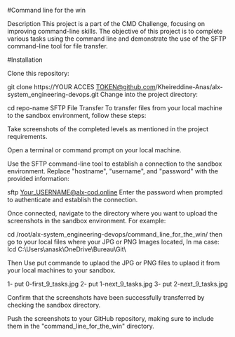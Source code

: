 #Command line for the win

Description
This project is a part of the CMD Challenge, focusing on improving command-line skills. The objective of this project is to complete various tasks using the command line and demonstrate the use of the SFTP command-line tool for file transfer.

#Installation

Clone this repository:

git clone https://YOUR ACCES TOKEN@github.com/Kheireddine-Anas/alx-system_engineering-devops.git
Change into the project directory:

cd repo-name
SFTP File Transfer
To transfer files from your local machine to the sandbox environment, follow these steps:

Take screenshots of the completed levels as mentioned in the project requirements.

Open a terminal or command prompt on your local machine.

Use the SFTP command-line tool to establish a connection to the sandbox environment. Replace "hostname", "username", and "password" with the provided information:

sftp Your_USERNAME@alx-cod.online
Enter the password when prompted to authenticate and establish the connection.

Once connected, navigate to the directory where you want to upload the screenshots in the sandbox environment. For example:


cd /root/alx-system_engineering-devops/command_line_for_the_win/
then go to your local files where your JPG or PNG Images located, In ma case:
lcd C:\Users\anask\OneDrive\Bureau\Git\

Then Use put commande to uplaod the JPG or PNG files to uplaod it from your local machines to your sandbox.

1- put 0-first_9_tasks.jpg
2- put 1-next_9_tasks.jpg
3- put 2-next_9_tasks.jpg

Confirm that the screenshots have been successfully transferred by checking the sandbox directory.

Push the screenshots to your GitHub repository, making sure to include them in the "command_line_for_the_win" directory.
